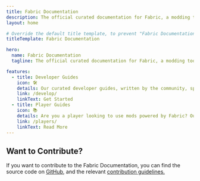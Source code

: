 ```yaml
---
title: Fabric Documentation
description: The official curated documentation for Fabric, a modding toolchain for Minecraft.
layout: home

# Override the default title template, to prevent "Fabric Documentation | Fabric Documentation" as the title
titleTemplate: Fabric Documentation

hero:
  name: Fabric Documentation
  tagline: The official curated documentation for Fabric, a modding toolchain for Minecraft.

features:
  - title: Developer Guides
    icon: 🛠️
    details: Our curated developer guides, written by the community, span a wide range of topics from setting up a development environment to more advanced topics, such as rendering and networking.
    link: /develop/
    linkText: Get Started
  - title: Player Guides
    icon: 📚
    details: Are you a player looking to use mods powered by Fabric? Our player guides have you covered. These guides will help you in downloading, installing, and troubleshooting Fabric mods.
    link: /players/
    linkText: Read More
---
```


<div class="vp-doc homepage-container">

## Want to Contribute?

If you want to contribute to the Fabric Documentation, you can find the source code on [GitHub](https://github.com/FabricMC/fabric-docs), and the relevant [contribution guidelines.](./CONTRIBUTING.md)

</div>
